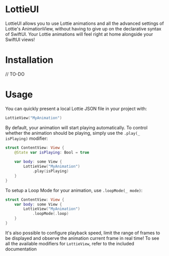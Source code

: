 # LottieUI

LottieUI allows you to use Lottie animations and all the advanced settings of Lottie's AnimationView, without having to give up on the declarative syntax of SwiftUI. Your Lottie animations will feel right at home alongside your SwiftUI views!

# Installation

// TO-DO

# Usage

You can quickly present a local Lottie JSON file in your project with:

```swift
LottieView("MyAnimation")
```

By default, your animation will start playing automatically. To control whether the animation should be playing, simply use the `.play(_ isPlaying)` modifier:

```swift
struct ContentView: View {
    @State var isPlaying: Bool = true
    
    var body: some View {
        LottieView("MyAnimation")
            .play(isPlaying)
    }
}
```

To setup a Loop Mode for your animation, use `.loopMode(_ mode)`:

```swift
struct ContentView: View {
    var body: some View {
        LottieView("MyAnimation")
            .loopMode(.loop)
    }
}
```

It's also possible to configure playback speed, limit the range of frames to be displayed and observe the animation current frame in real time! To see all the available modifiers for `LottieView`, refer to the included documentation
